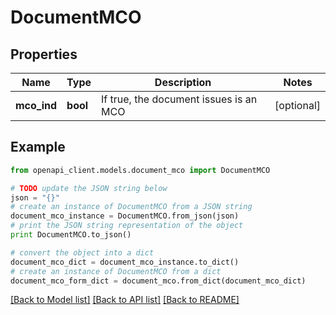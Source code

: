 # DocumentMCO


## Properties
Name | Type | Description | Notes
------------ | ------------- | ------------- | -------------
**mco_ind** | **bool** | If true, the document issues is an MCO | [optional] 

## Example

```python
from openapi_client.models.document_mco import DocumentMCO

# TODO update the JSON string below
json = "{}"
# create an instance of DocumentMCO from a JSON string
document_mco_instance = DocumentMCO.from_json(json)
# print the JSON string representation of the object
print DocumentMCO.to_json()

# convert the object into a dict
document_mco_dict = document_mco_instance.to_dict()
# create an instance of DocumentMCO from a dict
document_mco_form_dict = document_mco.from_dict(document_mco_dict)
```
[[Back to Model list]](../README.md#documentation-for-models) [[Back to API list]](../README.md#documentation-for-api-endpoints) [[Back to README]](../README.md)


